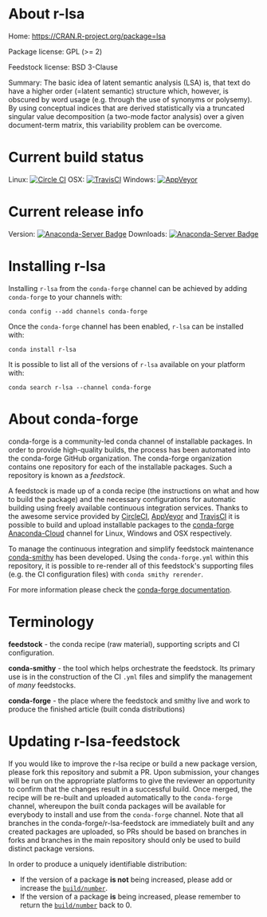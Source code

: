 About r-lsa
===========

Home: https://CRAN.R-project.org/package=lsa

Package license: GPL (>= 2)

Feedstock license: BSD 3-Clause

Summary: The basic idea of latent semantic analysis (LSA) is,  that text do have a higher order (=latent semantic) structure which,  however, is obscured by word usage (e.g. through the use of synonyms  or polysemy). By using conceptual indices that are derived statistically  via a truncated singular value decomposition (a two-mode factor analysis)  over a given document-term matrix, this variability problem can be overcome.



Current build status
====================

Linux: [![Circle CI](https://circleci.com/gh/conda-forge/r-lsa-feedstock.svg?style=shield)](https://circleci.com/gh/conda-forge/r-lsa-feedstock)
OSX: [![TravisCI](https://travis-ci.org/conda-forge/r-lsa-feedstock.svg?branch=master)](https://travis-ci.org/conda-forge/r-lsa-feedstock)
Windows: [![AppVeyor](https://ci.appveyor.com/api/projects/status/github/conda-forge/r-lsa-feedstock?svg=True)](https://ci.appveyor.com/project/conda-forge/r-lsa-feedstock/branch/master)

Current release info
====================
Version: [![Anaconda-Server Badge](https://anaconda.org/conda-forge/r-lsa/badges/version.svg)](https://anaconda.org/conda-forge/r-lsa)
Downloads: [![Anaconda-Server Badge](https://anaconda.org/conda-forge/r-lsa/badges/downloads.svg)](https://anaconda.org/conda-forge/r-lsa)

Installing r-lsa
================

Installing `r-lsa` from the `conda-forge` channel can be achieved by adding `conda-forge` to your channels with:

```
conda config --add channels conda-forge
```

Once the `conda-forge` channel has been enabled, `r-lsa` can be installed with:

```
conda install r-lsa
```

It is possible to list all of the versions of `r-lsa` available on your platform with:

```
conda search r-lsa --channel conda-forge
```


About conda-forge
=================

conda-forge is a community-led conda channel of installable packages.
In order to provide high-quality builds, the process has been automated into the
conda-forge GitHub organization. The conda-forge organization contains one repository
for each of the installable packages. Such a repository is known as a *feedstock*.

A feedstock is made up of a conda recipe (the instructions on what and how to build
the package) and the necessary configurations for automatic building using freely
available continuous integration services. Thanks to the awesome service provided by
[CircleCI](https://circleci.com/), [AppVeyor](http://www.appveyor.com/)
and [TravisCI](https://travis-ci.org/) it is possible to build and upload installable
packages to the [conda-forge](https://anaconda.org/conda-forge)
[Anaconda-Cloud](http://docs.anaconda.org/) channel for Linux, Windows and OSX respectively.

To manage the continuous integration and simplify feedstock maintenance
[conda-smithy](http://github.com/conda-forge/conda-smithy) has been developed.
Using the ``conda-forge.yml`` within this repository, it is possible to re-render all of
this feedstock's supporting files (e.g. the CI configuration files) with ``conda smithy rerender``.

For more information please check the [conda-forge documentation](https://conda-forge.org/docs/).

Terminology
===========

**feedstock** - the conda recipe (raw material), supporting scripts and CI configuration.

**conda-smithy** - the tool which helps orchestrate the feedstock.
                   Its primary use is in the construction of the CI ``.yml`` files
                   and simplify the management of *many* feedstocks.

**conda-forge** - the place where the feedstock and smithy live and work to
                  produce the finished article (built conda distributions)


Updating r-lsa-feedstock
========================

If you would like to improve the r-lsa recipe or build a new
package version, please fork this repository and submit a PR. Upon submission,
your changes will be run on the appropriate platforms to give the reviewer an
opportunity to confirm that the changes result in a successful build. Once
merged, the recipe will be re-built and uploaded automatically to the
`conda-forge` channel, whereupon the built conda packages will be available for
everybody to install and use from the `conda-forge` channel.
Note that all branches in the conda-forge/r-lsa-feedstock are
immediately built and any created packages are uploaded, so PRs should be based
on branches in forks and branches in the main repository should only be used to
build distinct package versions.

In order to produce a uniquely identifiable distribution:
 * If the version of a package **is not** being increased, please add or increase
   the [``build/number``](http://conda.pydata.org/docs/building/meta-yaml.html#build-number-and-string).
 * If the version of a package **is** being increased, please remember to return
   the [``build/number``](http://conda.pydata.org/docs/building/meta-yaml.html#build-number-and-string)
   back to 0.